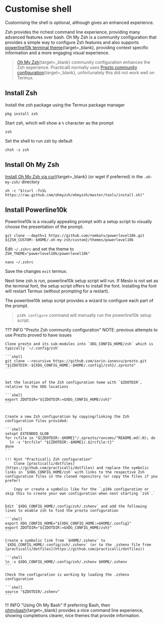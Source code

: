 # Customise shell

Customising the shell is optional, although gives an enhanced experience.

Zsh provides the richest command line experience, providing many advanced features over bash.  Oh My Zsh is a community configuration that provides a simple way to configure Zsh features and also supports [powerline10k terminal theme](https://github.com/romkatv/powerlevel10k){target=_blank}, providing context specific information and a more engaging visual experience.

> [Oh My Zsh](https://ohmyz.sh/){target=_blank} community configuration enhances the Zsh experience.  Practicalli normally uses [Prezto community configuration](https://github.com/sorin-ionescu/prezto){target=_blank}, unfortunately this did not work well on Termux.


## Install Zsh

Install the zsh package using the Termux package manager

```
pkg install zsh
```

Start zsh, which will show a `%` character as the prompt

```
zsh
```

Set the shell to run zsh by default

```
chsh -s zsh
```


## Install Oh My Zsh

[Install Oh My Zsh via curl](https://ohmyz.sh/#install){target=_blank} (or wget if preferred) in the `.oh-my-zsh/` directory


```shell
sh -c "$(curl -fsSL https://raw.github.com/ohmyzsh/ohmyzsh/master/tools/install.sh)"
```


## Install Powerline10k

Powerline10k is a visually appealing prompt with a setup script to visually choose the presentation of the prompt.

```
git clone --depth=1 https://github.com/romkatv/powerlevel10k.git ${ZSH_CUSTOM:-$HOME/.oh-my-zsh/custom}/themes/powerlevel10k
```

Edit `~/.zshrc` and set the theme to `ZSH_THEME="powerlevel10k/powerlevel10k"`

```shell
nano ~/.zshrc
```

Save the changes `exit` termux.

Next time zsh is run, powerline10k setup script will run.  If Meslo is not set as the terminal font, the setup script offers to install the font.  Installing the font will restart Termux (without prompting for a restart).

The powerline10k setup script provides a wizard to configure each part of the prompt.

> `p10k configure` command will manually run the powerline10k setup script.



??? INFO "Prezto Zsh community configuration"
    NOTE: previous attempts to use Prezto proved to have issues

    Clone prezto and its sub-modules into `XDG_CONFIG_HOME/zsh` which is typically `~/.config/zsh`

    ```shell
    git clone --recursive https://github.com/sorin-ionescu/prezto.git "${ZDOTDIR:-${XDG_CONFIG_HOME:-$HOME/.config}/zsh}/.zprezto"
    ```


    Set the location of the Zsh configuration home with `$ZDOTDIR`, relative to the XDG locations

    ```shell
    export ZDOTDIR="${ZDOTDIR:=$XDG_CONFIG_HOME/zsh}"
    ```


    Create a new Zsh configuration by copying/linking the Zsh configuration files provided:

    ```shell
    setopt EXTENDED_GLOB
    for rcfile in "${ZDOTDIR:-$HOME}"/.zprezto/runcoms/^README.md(.N); do
      ln -s "$rcfile" "${ZDOTDIR:-$HOME}/.${rcfile:t}"
    done
    ```

    !!! Hint "Practicalli Zsh configuration"
        Clone [practicalli/dotfiles](https://github.com/practicalli/dotfiles) and replace the symbolic links in `$XDG_CONFIG_HOME/zsh` with links to the respective Zsh configuration files in the cloned repository (or copy the files if you prefer)

        Copy or create a symbolic like for the `.p10k configuration or skip this to create your own configuration when next starting `zsh`.`


    Edit `$XDG_CONFIG_HOME/.config/zsh/.zshenv` and add the following lines to enable zsh to find the prezto configuration

    ```shell
    export XDG_CONFIG_HOME="${XDG_CONFIG_HOME:=$HOME/.config}"
    export ZDOTDIR="${ZDOTDIR:=$XDG_CONFIG_HOME/zsh}"
    ```

    Create a symbolic link from `$HOME/.zshenv` to `$XDG_CONFIG_HOME/.config/zsh/.zshenv` (or to the .zshenv file from [practicalli/dotfiles](https://github.com/practicalli/dotfiles))

    ```shell
    ln -s $XDG_CONFIG_HOME/.config/zsh/.zshenv $HOME/.zshenv
    ```

    Check the configuration is working by loading the .zshenv configuration

    ```shell
    source "$ZDOTDIR/.zshenv"
    ```

!!! INFO "Using Oh My Bash"
    If preferring Bash, then [ohmybash](https://ohmybash.nntoan.com/){target=_blank} provides a nice command line experience, showing completions clearer, nice themes that provide information.
